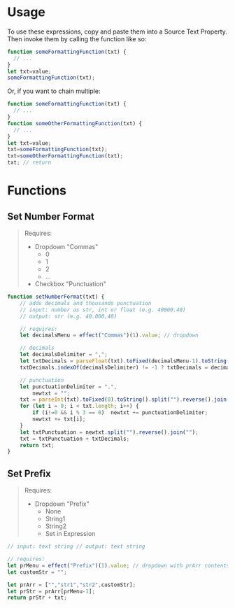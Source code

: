 # Usage
To use these expressions, copy and paste them into a Source Text Property.
Then invoke them by calling the function like so: 
```javascript
function someFormattingFunction(txt) {
  // ...
}
let txt=value;
someFormattingFunction(txt);
```
Or, if you want to chain multiple:
```javascript
function someFormattingFunction(txt) {
  // ...
}
function someOtherFormattingFunction(txt) {
  // ...
}
let txt=value;
txt=someFormattingFunction(txt);
txt=someOtherFormattingFunction(txt);
txt; // return
```
# Functions

## Set Number Format

> Requires:
> - Dropdown "Commas"
>   - 0
>   - 1
>   - 2
>   - ...
> - Checkbox "Punctuation"

```javascript
function setNumberFormat(txt) {
    // adds decimals and thousands punctuation 
    // input: number as str, int or float (e.g. 40000.40)
    // output: str (e.g. 40.000,40)

    // requires:
    let decimalsMenu = effect("Commas")(1).value; // dropdown

    // decimals
    let decimalsDelimiter = ",";
    let txtDecimals = parseFloat(txt).toFixed(decimalsMenu-1).toString().replace(/\./g, decimalsDelimiter);
    txtDecimals.indexOf(decimalsDelimiter) != -1 ? txtDecimals = decimalsDelimiter + txtDecimals.split(decimalsDelimiter)[1] : txtDecimals = "";

    // punctuation
    let punctuationDelimiter = ".",
        newtxt = "";
    txt = parseInt(txt).toFixed(0).toString().split("").reverse().join("");
    for (let i = 0; i < txt.length; i++) {
        if (i!=0 && i % 3 == 0)  newtxt += punctuationDelimiter;
        newtxt += txt[i];
    }
    let txtPunctuation = newtxt.split("").reverse().join("");
    txt = txtPunctuation + txtDecimals;
    return txt;
}
```

## Set Prefix

> Requires:
> - Dropdown "Prefix"
>   - None
>   - String1
>   - String2
>   - Set in Expression
```javascript
// input: text string // output: text string

// requires:
let prMenu = effect("Prefix")(1).value; // dropdown with prArr contents
let customStr = "";

let prArr = ["","str1","str2",customStr];
let prStr = prArr[prMenu-1];
return prStr + txt;
```


